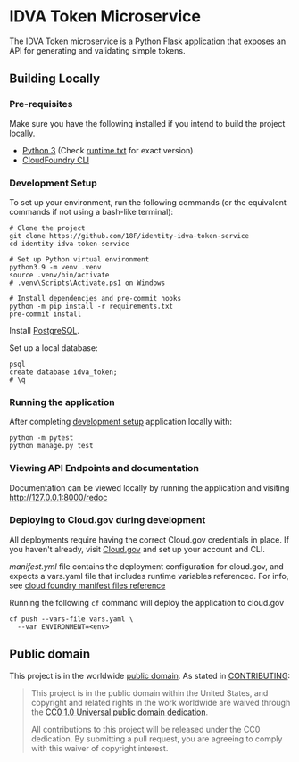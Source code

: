 # IDVA Token Microservice
The IDVA Token microservice is a Python Flask
application that exposes an API for generating and validating simple tokens.

## Building Locally

### Pre-requisites
Make sure you have the following installed if you intend to build the project locally.
- [Python 3](https://www.python.org/) (Check [runtime.txt](runtime.txt) for exact version)
- [CloudFoundry CLI](https://docs.cloudfoundry.org/cf-cli/)

### Development Setup
To set up your environment, run the following commands (or the equivalent
commands if not using a bash-like terminal):
```shell
# Clone the project
git clone https://github.com/18F/identity-idva-token-service
cd identity-idva-token-service

# Set up Python virtual environment
python3.9 -m venv .venv
source .venv/bin/activate
# .venv\Scripts\Activate.ps1 on Windows

# Install dependencies and pre-commit hooks
python -m pip install -r requirements.txt
pre-commit install

```
Install [PostgreSQL](https://www.postgresql.org/).

Set up a local database:
```shell
psql
create database idva_token;
# \q
```

### Running the application
After completing [development setup](#development-setup) application locally with:
```shell
python -m pytest
python manage.py test
```

### Viewing API Endpoints and documentation
Documentation can be viewed locally by running the application and visiting
http://127.0.0.1:8000/redoc

### Deploying to Cloud.gov during development
All deployments require having the correct Cloud.gov credentials in place. If
you haven't already, visit [Cloud.gov](https://cloud.gov) and set up your
account and CLI.

*manifest.yml* file contains the deployment configuration for cloud.gov, and expects
a vars.yaml file that includes runtime variables referenced. For info, see
[cloud foundry manifest files reference](https://docs.cloudfoundry.org/devguide/deploy-apps/manifest-attributes.html)

Running the following `cf` command will deploy the application to cloud.gov
```shell
cf push --vars-file vars.yaml \
  --var ENVIRONMENT=<env>
```

## Public domain

This project is in the worldwide [public domain](LICENSE.md). As stated in
[CONTRIBUTING](CONTRIBUTING.md):

> This project is in the public domain within the United States, and copyright
and related rights in the work worldwide are waived through the
[CC0 1.0 Universal public domain dedication](https://creativecommons.org/publicdomain/zero/1.0/).
>
> All contributions to this project will be released under the CC0 dedication.
By submitting a pull request, you are agreeing to comply with this waiver of
copyright interest.